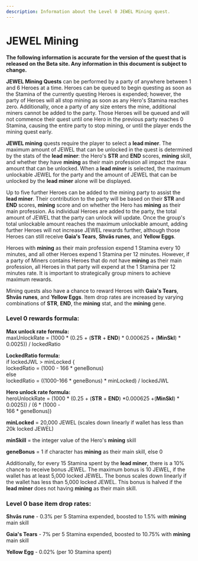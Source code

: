```yaml
---
description: Information about the Level 0 JEWEL Mining quest.
---
```


# JEWEL Mining

**The following information is accurate for the version of the quest that is released on the Beta site. Any information in this document is subject to change.**

**JEWEL Mining Quests** can be performed by a party of anywhere between 1 and 6 Heroes at a time.  Heroes can be queued to begin questing as soon as the Stamina of the currently questing Heroes is expended; however, the party of Heroes will all stop mining as soon as any Hero's Stamina reaches zero. Additionally, once a party of any size enters the mine, additional miners cannot be added to the party. Those Heroes will be queued and will not commence their quest until one Hero in the previous party reaches 0 Stamina, causing the entire party to stop mining, or until the player ends the mining quest early.

**JEWEL mining** quests require the player to select a **lead miner**. The maximum amount of JEWEL that can be unlocked in the quest is determined by the stats of the **lead miner**: the Hero's **STR** and **END** scores, **mining** skill, and whether they have **mining** as their main profession all impact the max amount that can be unlocked. When a **lead miner** is selected, the maximum unlockable JEWEL for the party and the amount of JEWEL that can be unlocked by the **lead miner** alone will be displayed.

Up to five further Heroes can be added to the mining party to assist the **lead miner**. Their contribution to the party will be based on their **STR** and **END** scores, **mining** score and on whether the Hero has **mining** as their main profession. As individual Heroes are added to the party, the total amount of JEWEL that the party can unlock will update. Once the group's total unlockable amount reaches the maximum unlockable amount, adding further Heroes will not increase JEWEL rewards further, although those Heroes can still receive **Gaia's Tears**, **Shvās runes**, and **Yellow Eggs**.

Heroes with **mining** as their main profession expend 1 Stamina every 10 minutes, and all other Heroes expend 1 Stamina per 12 minutes. However, if a party of Miners contains Heroes that do _not_ have **mining** as their main profession, all Heroes in that party will expend at the 1 Stamina per 12 minutes rate. It is important to strategically group miners to achieve maximum rewards.

Mining quests also have a chance to reward Heroes with **Gaia's Tears**, **Shvās runes**, and **Yellow Eggs**. Item drop rates are increased by varying combinations of **STR**, **END**, the **mining** stat, and the **mining** gene.

### **Level 0 rewards formula:**

&#x20;    **Max unlock rate formula:**\
&#x20;       maxUnlockRate = (1000 \* (0.25 + (**STR** + **END**) \* 0.000625 + (**MinSkl**) \* 0.0025)) / lockedRatio

&#x20;    **LockedRatio formula:**\
&#x20;        if lockedJWL > minLocked {\
&#x20;            lockedRatio = (1000 - 166 \* geneBonus)\
&#x20;        else \
&#x20;            lockedRatio = ((1000-166 \* geneBonus) \* minLocked) / lockedJWL

&#x20;    **Hero unlock rate formula:**\
&#x20;        heroUnlockRate = (1000 \* (0.25 + (**STR** + **END**) \*0.000625 +(**MinSkl**) \* 0.0025)) / (6 \* (1000 -            \
&#x20;        166 \* geneBonus))

&#x20;   **minLocked** = 20,000 JEWEL (scales down linearly if wallet has less than 20k locked JEWEL)

&#x20;    **minSkill** = the integer value of the Hero's **mining** skill

&#x20;    **geneBonus** = 1 if character has **mining** as their main skill, else 0

Additionally, for every 15 Stamina spent by the **lead miner**, there is a 10% chance to receive bonus JEWEL. The maximum bonus is 10 JEWEL, if the wallet has at least 5,000 locked JEWEL. The bonus scales down linearly if the wallet has less than 5,000 locked JEWEL. This bonus is halved if the **lead miner** does not having **mining** as their main skill.

### Level 0 base item drop rates:

**Shvās rune** - 0.3% per 5 Stamina expended, boosted to 1.5% with **mining** main skill&#x20;

**Gaia's Tears** - 7%  per 5 Stamina expended, boosted to 10.75% with **mining** main skill

**Yellow Egg** - 0.02% (per 10 Stamina spent)
